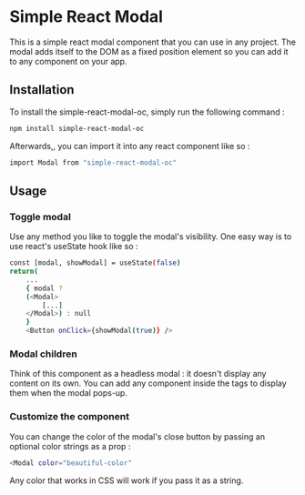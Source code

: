 # Simple React Modal

This is a simple react modal component that you can use in any project.
The modal adds itself to the DOM as a fixed position element so you can add it to any component on your app.

## Installation

To install the simple-react-modal-oc, simply run the following command :

```sh
npm install simple-react-modal-oc
```

Afterwards,, you can import it into any react component like so : 

```sh
import Modal from "simple-react-modal-oc"
```

## Usage

### Toggle modal
Use any method you like to toggle the modal's visibility. One easy way is to use react's useState hook like so : 

```sh
const [modal, showModal] = useState(false)
return(
    ...
    { modal ? 
    (<Modal>
        [...]
    </Modal>) : null
    }
    <Button onClick={showModal(true)} />
```

### Modal children
Think of this component as a headless modal : it doesn't display any content on its own. You can add any component inside the <Modal> tags to display them when the modal pops-up.

### Customize the component
You can change the color of the modal's close button by passing an optional color strings as a prop : 

```sh
<Modal color="beautiful-color"
```

Any color that works in CSS will work if you pass it as a string.